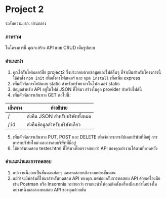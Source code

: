 # Project 2

ระดับความยาก: ปานกลาง

### ภาพรวม

ในโครงการนี้ คุณจะสร้าง API แบบ CRUD เต็มรูปแบบ

### คำแนะนำ

1. คุณได้รับโฟลเดอร์ชื่อ project2 ซึ่งประกอบด้วยข้อมูลและไฟล์อื่นๆ ที่จำเป็นสำหรับโครงการนี้ ใช้คำสั่ง `npm init` เพื่อตั้งค่าโฟลเดอร์ และ `npm install` เพื่อเพิ่ม express
2. เพิ่มตัวจัดการไฟล์แบบ static สำหรับทรัพยากรในโฟลเดอร์ static
3. ข้อมูลสำหรับ API อยู่ในไฟล์ JSON ที่ให้มา สร้างโมดูล provider สำหรับไฟล์นี้
4. เพิ่มตัวจัดการเส้นทาง GET ต่อไปนี้:

| เส้นทาง | คำอธิบาย                        |
| ------- | ------------------------------- |
| /       | ส่งคืน JSON สำหรับบริษัททั้งหมด |
| /:id    | ส่งคืนข้อมูลสำหรับบริษัทเดียว   |

5. เพิ่มตัวจัดการเส้นทาง PUT, POST และ DELETE เพื่อจัดการการอัปเดตบริษัทที่มีอยู่ การแทรกบริษัทใหม่ และการลบบริษัทที่มีอยู่
6. ใช้ฟอร์มทดสอบ tester.html ที่ให้มาเพื่อตรวจสอบว่า API ของคุณทำงานได้ตามที่คาดหวัง

### คำแนะนำและการทดสอบ

1. แบ่งงานนี้ออกเป็นขั้นตอนย่อยๆ และทดสอบหลังจากแต่ละขั้นตอน
2. แม้ว่าจะมีฟอร์มที่ให้มาสำหรับทดสอบ API ของคุณ แต่บ่อยครั้งการทดสอบ API ด้วยเครื่องมือเช่น Postman หรือ Insomnia จะง่ายกว่า เราแนะนำให้คุณติดตั้งเครื่องมือเหล่านี้อย่างใดอย่างหนึ่งและลองทดสอบ API ของคุณด้วยมัน
